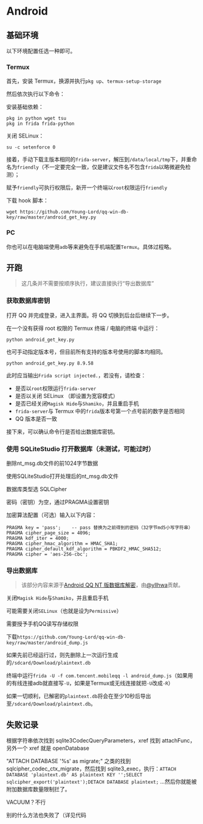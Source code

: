 # Android

## 基础环境

以下环境配置任选一种即可。

### Termux

首先，安装 Termux，换源并执行`pkg up`、`termux-setup-storage`

然后依次执行以下命令：

安装基础依赖：

```shell
pkg in python wget tsu
pkg in frida frida-python
```

关闭 SELinux：

```shell
su -c setenforce 0
```

接着，手动下载主版本相同的`frida-server`，解压到`/data/local/tmp`下，并重命名为`friendly`（不一定要完全一致，仅是建议文件名不包含`frida`以略微避免检测）；

赋予`friendly`可执行权限后，新开一个终端以`root`权限运行`friendly`

下载 hook 脚本：

```shell
wget https://github.com/Young-Lord/qq-win-db-key/raw/master/android_get_key.py
```

### PC

你也可以在电脑端使用`adb`等来避免在手机端配置`Termux`。具体过程略。

## 开跑

> 这几条并不需要按顺序执行，建议直接执行“导出数据库”

### 获取数据库密钥

打开 QQ 并完成登录，进入主界面。将 QQ 切换到后台后继续下一步。

在一个没有获得 root 权限的 Termux 终端 / 电脑的终端 中运行：

```shell
python android_get_key.py
```

也可手动指定版本号，但目前所有支持的版本号使用的脚本均相同。

```shell
python android_get_key.py 8.9.58
```

此时应当输出`Frida script injected.`，若没有，请检查：

- 是否以`root`权限运行`frida-server`
- 是否以关闭 SELinux （即设置为宽容模式）
- 是否已经关闭`Magisk Hide`与`Shamiko`，并且重启手机
- `frida-server`与 Termux 中的`frida`版本号第一个点号前的数字是否相同
- QQ 版本是否一致

接下来，可以确认命令行是否给出数据库密钥。

### 使用 SQLiteStudio 打开数据库（未测试，可能过时）

删除nt_msg.db文件的前1024字节数据

使用SQLiteStudio打开处理后的nt_msg.db文件

数据库类型选 SQLCipher

密码（密钥）为空，通过PRAGMA设置密钥

加密算法配置（可选）输入以下内容：

```shell
PRAGMA key = 'pass';    -- pass 替换为之前得到的密码（32字节md5小写字符串）
PRAGMA cipher_page_size = 4096;
PRAGMA kdf_iter = 4000;
PRAGMA cipher_hmac_algorithm = HMAC_SHA1;
PRAGMA cipher_default_kdf_algorithm = PBKDF2_HMAC_SHA512;
PRAGMA cipher = 'aes-256-cbc';
```

### 导出数据库

> 该部分内容来源于[Android QQ NT 版数据库解密](https://blog.yllhwa.com/2023/09/29/Android%20QQ%20NT%20%E7%89%88%E6%95%B0%E6%8D%AE%E5%BA%93%E8%A7%A3%E5%AF%86/)，由[@yllhwa](https://github.com/yllhwa)贡献。

关闭`Magisk Hide`与`Shamiko`，并且重启手机

可能需要关闭`SELinux`（也就是设为`Permissive`）

需要授予手机QQ读写存储权限

下载`https://github.com/Young-Lord/qq-win-db-key/raw/master/android_dump.js`

如果先前已经运行过，则先删除上一次运行生成的`/sdcard/Download/plaintext.db`

终端中运行`frida -U -f com.tencent.mobileqq -l android_dump.js`（如果用的有线连接adb就直接写`-U`，如果是Termux或无线连接就把`-U`改成`-R`）

如果一切顺利，已解密的`plaintext.db`将会在至少10秒后导出至`/sdcard/Download/plaintext.db`。

## 失败记录

根据字符串依次找到 sqlite3CodecQueryParameters，xref 找到 attachFunc，另外一个 xref 就是 openDatabase

"ATTACH DATABASE '%s' as migrate;" 之类的找到 sqlcipher_codec_ctx_migrate，然后找到 sqlite3_exec，执行：`ATTACH DATABASE 'plaintext.db' AS plaintext KEY '';SELECT sqlcipher_export('plaintext');DETACH DATABASE plaintext;` …然后你就能被附加数据库数量限制拦了。

VACUUM？不行

别的什么方法也失败了（详见代码
